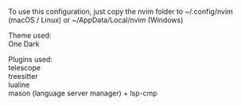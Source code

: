 To use this configuration, just copy the nvim folder to ~/.config/nvim (macOS / Linux) or ~/AppData/Local/nvim (Windows)

Theme used:  
One Dark  

Plugins used:  
telescope  
treesitter  
lualine  
mason (language server manager) + 
lsp-cmp